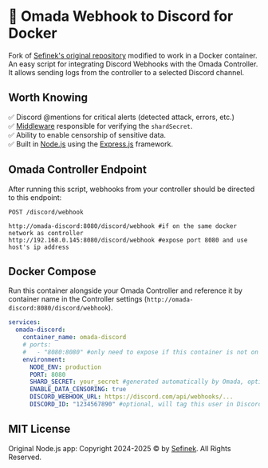 # 🌌 Omada Webhook to Discord for Docker
Fork of [Sefinek's original repository](https://github.com/sefinek/Omada-Webhook-to-Discord) modified to work in a Docker container.
An easy script for integrating Discord Webhooks with the Omada Controller. It allows sending logs from the controller to a selected Discord channel.

## Worth Knowing
✅ Discord @mentions for critical alerts (detected attack, errors, etc.)  
✅ [Middleware](middlewares/verifySecret.js) responsible for verifying the `shardSecret`.  
✅ Ability to enable censorship of sensitive data.  
✅ Built in [Node.js](https://nodejs.org) using the [Express.js](https://www.npmjs.com/package/express) framework.

## Omada Controller Endpoint
After running this script, webhooks from your controller should be directed to this endpoint:
```
POST /discord/webhook

http://omada-discord:8080/discord/webhook #if on the same docker network as controller
http://192.168.0.145:8080/discord/webhook #expose port 8080 and use host's ip address
```

## Docker Compose
Run this container alongside your Omada Controller and reference it by container name in the Controller settings (`http://omada-discord:8080/discord/webhook`).

```yaml
services:
  omada-discord:
    container_name: omada-discord
    # ports:
    #   - "8080:8080" #only need to expose if this container is not on the same docker network as your omada controller
    environment:
      NODE_ENV: production
      PORT: 8080
      SHARD_SECRET: your_secret #generated automatically by Omada, optional
      ENABLE_DATA_CENSORING: true
      DISCORD_WEBHOOK_URL: https://discord.com/api/webhooks/...
      DISCORD_ID: "1234567890" #optional, will tag this user in Discord
```


## MIT License
Original Node.js app: Copyright 2024-2025 © by [Sefinek](https://sefinek.net). All Rights Reserved.
